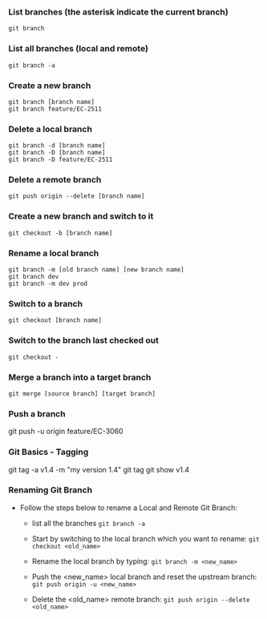 ### List branches (the asterisk indicate the current branch)
```
git branch
```

### List all branches (local and remote)
```
git branch -a
```

### Create a new branch
```
git branch [branch name]
git branch feature/EC-2511
```

### Delete a local branch
```
git branch -d [branch name]
git branch -D [branch name]
git branch -D feature/EC-2511
```

### Delete a remote branch
```
git push origin --delete [branch name]
```

### Create a new branch and switch to it
```
git checkout -b [branch name]
```

### Rename a local branch
```
git branch -m [old branch name] [new branch name]
git branch dev
git branch -m dev prod
```
### Switch to a branch
```
git checkout [branch name]
```

### Switch to the branch last checked out
```
git checkout -
```

### Merge a branch into a target branch
```
git merge [source branch] [target branch]
```

### Push a branch 
git push -u origin feature/EC-3060


### Git Basics - Tagging
git tag -a v1.4 -m "my version 1.4"
git tag
git show v1.4


### Renaming Git Branch
- Follow the steps below to rename a Local and Remote Git Branch:

    * list all the branches `git branch -a`

    * Start by switching to the local branch which you want to rename: `git checkout <old_name>`

    * Rename the local branch by typing: `git branch -m <new_name>`

    * Push the <new_name> local branch and reset the upstream branch: `git push origin -u <new_name>`

    * Delete the <old_name> remote branch: `git push origin --delete <old_name>`